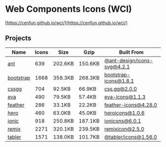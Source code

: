 # Web Components Icons (WCI)

[https://cenfun.github.io/wci/](https://cenfun.github.io/wci/)
## Projects
|Name                            |Icons     |Size      |Gzip      |Built From                    
|--------------------------------|----------|----------|----------|------------------------------
|[ant](packages/ant)             |639       |202.6KB   |150.6KB   |[@ant-design/icons-svg@4.2.1](https://github.com/ant-design/ant-design-icons)
|[bootstrap](packages/bootstrap) |1668      |358.3KB   |268.3KB   |[bootstrap-icons@1.8.1](https://github.com/twbs/icons)
|[cssgg](packages/cssgg)         |704       |92.5KB    |66.9KB    |[css.gg@2.0.0](https://github.com/astrit/css.gg)
|[eva](packages/eva)             |490       |79.5KB    |57.4KB    |[eva-icons@1.1.3](https://github.com/akveo/eva-icons)
|[feather](packages/feather)     |286       |33.1KB    |22.2KB    |[feather-icons@4.28.0](https://github.com/feathericons/feather)
|[hero](packages/hero)           |460       |63.0KB    |45.0KB    |[heroicons@1.0.6](https://github.com/tailwindlabs/heroicons)
|[ionic](packages/ionic)         |918       |250.8KB   |187.1KB   |[ionicons@6.0.1](https://github.com/ionic-team/ionicons)
|[remix](packages/remix)         |2271      |320.1KB   |239.5KB   |[remixicon@2.5.0](https://github.com/Remix-Design/RemixIcon)
|[tabler](packages/tabler)       |1571      |138.0KB   |101.7KB   |[@tabler/icons@1.56.0](https://github.com/tabler/tabler-icons)